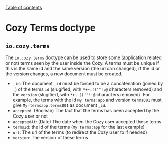 [Table of contents](README.md#table-of-contents)

# Cozy Terms doctype

## `io.cozy.terms`

The `io.cozy.terms` doctype can be used to store some (application related or not) terms seen by the user inside the Cozy. A terms must be unique if this is the same id and the same version (the url can changed), if the id or the version changes, a new document must be created.

- `_id`: The document `_id` must be forced to be a concatenation (joined by `:`) of the terms `id` (slugified, with `*+~.()'"!:@` characters removed) and the `version` (slugified, with `*+~.()'"!:@` characters removed). For example, the terms with the id `My terms:app` and version `terms001` must give `My-termsapp:terms001` as document `_id`.
- `accepted`: (Boolean) The fact that the terms has been accepted by the Cozy user or not
- `acceptedAt`: (Date) The date when the Cozy user accepted these terms
- `termsId`: the id of the terms (`My terms:app` for the last example)
- `url`: The url of the terms (to redirect the Cozy user to if needed)
- `version`: The version of these terms
